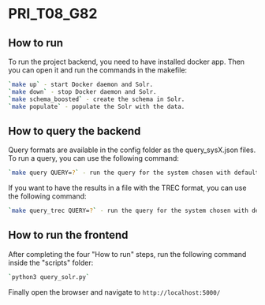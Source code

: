 # PRI_T08_G82

## How to run

To run the project backend, you need to have installed docker app. Then you can open it and run the commands in the makefile:

```bash
`make up` - start Docker daemon and Solr.
`make down` - stop Docker daemon and Solr.
`make schema_boosted` - create the schema in Solr.
`make populate` - populate the Solr with the data.
```

## How to query the backend

Query formats are available in the config folder as the query_sysX.json files. To run a query, you can use the following command:

```bash
`make query QUERY=?` - run the query for the system chosen with default value 1.
```

If you want to have the results in a file with the TREC format, you can use the following command:

```bash
`make query_trec QUERY=?` - run the query for the system chosen with default value 1 and save the results in a file.
```

## How to run the frontend

After completing the four "How to run" steps, run the following command inside the "scripts" folder:

```bash
`python3 query_solr.py`
```

Finally open the browser and navigate to `http://localhost:5000/`